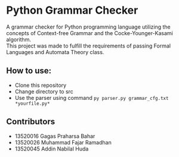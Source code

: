 # Python Grammar Checker
A grammar checker for Python programming language utilizing the concepts of Context-free Grammar and the Cocke-Younger-Kasami algorithm.<br>
This project was made to fulfill the requirements of passing Formal Languages and Automata Theory class.

## How to use:
- Clone this repository
- Change directory to src
- Use the parser using command `py parser.py grammar_cfg.txt *yourfile.py*`

## Contributors
- 13520016 Gagas Praharsa Bahar
- 13520026 Muhammad Fajar Ramadhan
- 13520045 Addin Nabilal Huda
